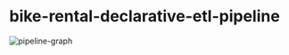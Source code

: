 # bike-rental-declarative-etl-pipeline

![pipeline-graph](https://github.com/user-attachments/assets/4fcfbbb6-3339-499d-abc5-1312e415a9f0)
